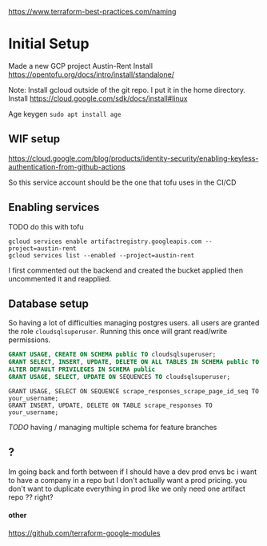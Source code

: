 https://www.terraform-best-practices.com/naming

# Initial Setup
Made a new GCP project Austin-Rent
Install https://opentofu.org/docs/intro/install/standalone/

Note: Install gcloud outside of the git repo. I put it in the home directory.
Install https://cloud.google.com/sdk/docs/install#linux

Age keygen
`sudo apt install age`


## WIF setup
https://cloud.google.com/blog/products/identity-security/enabling-keyless-authentication-from-github-actions

So this service account should be the one that tofu uses in the CI/CD


## Enabling services
TODO do this with tofu
```
gcloud services enable artifactregistry.googleapis.com --project=austin-rent
gcloud services list --enabled --project=austin-rent
```

I first commented out the backend and created the bucket applied then uncommented it and reapplied.


## Database setup
So having a lot of difficulties managing postgres users. all users are granted the role `cloudsqlsuperuser`.
Running this once will grant read/write permissions.
```sql
GRANT USAGE, CREATE ON SCHEMA public TO cloudsqlsuperuser;
GRANT SELECT, INSERT, UPDATE, DELETE ON ALL TABLES IN SCHEMA public TO cloudsqlsuperuser;
ALTER DEFAULT PRIVILEGES IN SCHEMA public
GRANT USAGE, SELECT, UPDATE ON SEQUENCES TO cloudsqlsuperuser;
```

```
GRANT USAGE, SELECT ON SEQUENCE scrape_responses_scrape_page_id_seq TO your_username;
GRANT INSERT, UPDATE, DELETE ON TABLE scrape_responses TO your_username;
```
*TODO* having / managing multiple schema for feature branches

## ?
Im going back and forth between if I should have a dev prod envs bc i want to have a company in a repo but I don't actually want a prod pricing.
you don't want to duplicate everything in prod like we only need one artifact repo ?? right?


#### other
https://github.com/terraform-google-modules 
